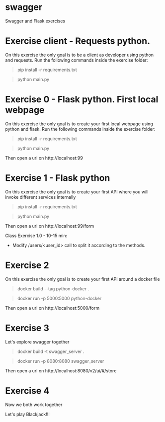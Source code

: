 # swagger

Swagger and Flask exercises
# Exercise client - Requests python.
On this exercise the only goal is to be a client as developer using python and requests.
Run the following commands inside the exercise folder:

>pip install -r requirements.txt

>python main.py

# Exercise 0 - Flask python. First local webpage

On this exercise the only goal is to create your first local webpage using python and flask.
Run the following commands inside the exercise folder:

>pip install -r requirements.txt

>python main.py

Then open a url on http://localhost:99


# Exercise 1 - Flask python

On this exercise the only goal is to create your first API where you will invoke different services internally

>pip install -r requirements.txt

>python main.py

Then open a url on http://localhost:99/form

Class Exercise 1.0 - 10-15 min:
- Modify /users/<user_id> call to split it according to the methods.

# Exercise 2

On this exercise the only goal is to create your first API around a docker file

>docker build --tag python-docker .

>docker run -p 5000:5000 python-docker

Then open a url on http://localhost:5000/form

# Exercise 3

Let's explore swagger together

>docker build -t swagger_server .

>docker run -p 8080:8080 swagger_server

Then open a url on http://localhost:8080/v2/ui/#/store

# Exercise 4

Now we both work together

Let's play Blackjack!!!
